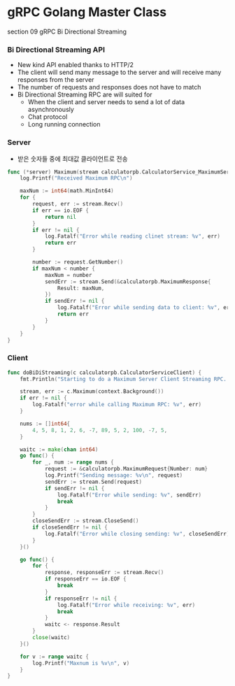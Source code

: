 # gRPC Golang Master Class

section 09 gRPC Bi Directional Streaming

### Bi Directional Streaming API

- New kind API enabled thanks to HTTP/2
- The client will send many message to the server and will receive many responses from the server
- The number of requests and responses does not have to match
- Bi Directional Streaming RPC are will suited for 
  - When the client and server needs to send a lot of data asynchronously
  - Chat protocol
  - Long running connection

### Server

- 받은 숫자들 중에 최대값 클라이언트로 전송 

```go
func (*server) Maximum(stream calculatorpb.CalculatorService_MaximumServer) error {
	log.Printf("Received Maximum RPC\n")

	maxNum := int64(math.MinInt64)
	for {
		request, err := stream.Recv()
		if err == io.EOF {
			return nil
		}
		if err != nil {
			log.Fatalf("Error while reading clinet stream: %v", err)
			return err
		}

		number := request.GetNumber()
		if maxNum < number {
			maxNum = number
			sendErr := stream.Send(&calculatorpb.MaximumResponse{
				Result: maxNum,
			})
			if sendErr != nil {
				log.Fatalf("Error while sending data to client: %v", err)
				return err
			}
		}
	}
}
```



### Client

```go
func doBiDiStreaming(c calculatorpb.CalculatorServiceClient) {
	fmt.Println("Starting to do a Maximum Server Client Streaming RPC...")

	stream, err := c.Maximum(context.Background())
	if err != nil {
		log.Fatalf("error while calling Maximum RPC: %v", err)
	}

	nums := []int64{
		4, 5, 8, 1, 2, 6, -7, 89, 5, 2, 100, -7, 5,
	}

	waitc := make(chan int64)
	go func() {
		for _, num := range nums {
			request := &calculatorpb.MaximumRequest{Number: num}
			log.Printf("Sending message: %v\n", request)
			sendErr := stream.Send(request)
			if sendErr != nil {
				log.Fatalf("Error while sending: %v", sendErr)
				break
			}
		}
		closeSendErr := stream.CloseSend()
		if closeSendErr != nil {
			log.Fatalf("Error while closing sending: %v", closeSendErr)
		}
	}()

	go func() {
		for {
			response, responseErr := stream.Recv()
			if responseErr == io.EOF {
				break
			}
			if responseErr != nil {
				log.Fatalf("Error while receiving: %v", err)
				break
			}
			waitc <- response.Result
		}
		close(waitc)
	}()

	for v := range waitc {
		log.Printf("Maxnum is %v\n", v)
	}
}
```

